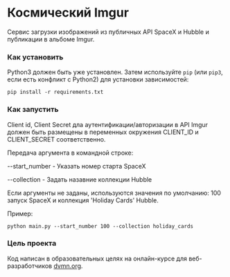 # Космический Imgur

Сервис загрузки изображений из публичных API SpaceX и Hubble и публикации в альбоме Imgur.

### Как установить

Python3 должен быть уже установлен. 
Затем используйте `pip` (или `pip3`, если есть конфликт с Python2) для установки зависимостей:
```
pip install -r requirements.txt
```

### Как запустить

Client id, Client Secret дла аутентификации/авторизации в API Imgur должен быть  размещены 
в переменных окружения CLIENT_ID и CLIENT_SECRET соответственно.

Передача аргумента в командной строке:

--start_number - Указать номер старта SpaceX

--collection - Задать назавние коллекции Hubble

Если аргументы не заданы, используются значения по умолчанию:
100 запуск SpaceX и коллекция 'Holiday Cards' Hubble.

Пример:
```
python main.py --start_number 100 --collection holiday_cards
```
### Цель проекта

Код написан в образовательных целях на онлайн-курсе для веб-разработчиков [dvmn.org](https://dvmn.org/).